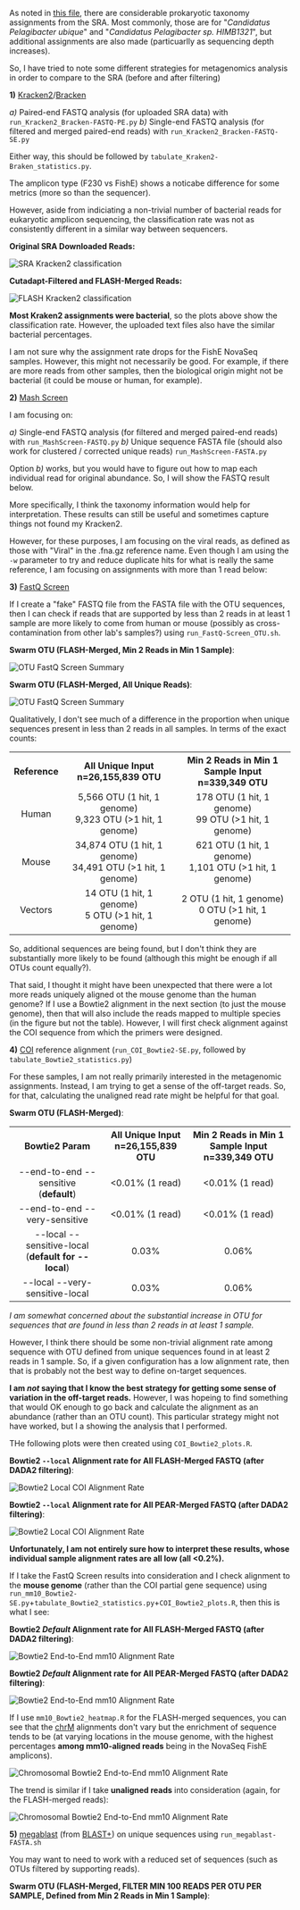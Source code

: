 As noted in [this file](https://github.com/cwarden45/Bastu_Cat_Genome/blob/master/Basepaws_Notes/Read_QC/PRJNA513845-eDNA/extended_summary.xlsx), there are considerable prokaryotic taxonomy assignments from the SRA.  Most commonly, those are for "*Candidatus Pelagibacter ubique*" and "*Candidatus Pelagibacter sp. HIMB1321*", but additional assignments are also made (particuarlly as sequencing depth increases).

So, I have tried to note some different strategies  for metagenomics analysis in order to compare to the SRA (before and after filtering)

**1)** [Kracken2](http://ccb.jhu.edu/software/kraken2/)/[Bracken](https://ccb.jhu.edu/software/bracken/)

*a)* Paired-end FASTQ analysis (for uploaded SRA data) with `run_Kracken2_Bracken-FASTQ-PE.py`
*b)* Single-end FASTQ analysis (for filtered and merged paired-end reads) with `run_Kracken2_Bracken-FASTQ-SE.py`

Either way, this should be followed by `tabulate_Kraken2-Braken_statistics.py`.

The amplicon type (F230 vs FishE) shows a noticabe difference for some metrics (more so than the sequencer).

However, aside from indiciating a non-trivial number of bacterial reads for eukaryotic amplicon sequencing, the classification rate was not as consistently different in a similar way between sequencers.

**Original SRA Downloaded Reads:**

![SRA Kracken2 classification](SRA-downloaded_Kraken2-Bracken_domain_counts.png "SRA Kraken2 classification")

**Cutadapt-Filtered and FLASH-Merged Reads:**

![FLASH Kracken2 classification](FLASH_merged_Kraken2-Bracken_domain_counts.png "FLASH Kraken2 classification")

**Most Kraken2 assignments were bacterial**, so the plots above show the classification rate.  However, the uploaded text files also have the similar bacterial percentages.

I am not sure why the assignment rate drops for the FishE NovaSeq samples.  However, this might not necessarily be good.  For example, if there are more reads from other samples, then the biological origin might not be bacterial (it could be mouse or human, for example).

**2)** [Mash Screen](https://mash.readthedocs.io/en/latest/)

I am focusing on:

*a)* Single-end FASTQ analysis (for filtered and merged paired-end reads) with `run_MashScreen-FASTQ.py`
*b)* Unique sequence FASTA file (should also work for clustered /  corrected unique reads) `run_MashScreen-FASTA.py`

Option *b)* works, but you would have to figure out how to map each individual read for original abundance.  So, I will show the FASTQ result below.

More specifically, I think the taxonomy information would help for interpretation.  These results can still be useful and sometimes capture things not found my Kracken2.

However, for these purposes, I am focusing on the viral reads, as defined as those with "Viral" in the .fna.gz reference name.  Even though I am using the `-w` parameter to try and reduce duplicate hits for what is really the same reference, I am focusing on assignments with more than 1 read below:

**3)** [FastQ Screen](https://www.bioinformatics.babraham.ac.uk/projects/fastq_screen/)

If I create a "fake" FASTQ file from the FASTA file with the OTU sequences, then I can check if reads that are supported by less than 2 reads in at least 1 sample are more likely to come from human or mouse (possibly as cross-contamination from other lab's samples?) using `run_FastQ-Screen_OTU.sh`.

**Swarm OTU (FLASH-Merged, Min 2 Reads in Min 1 Sample)**:

![OTU FastQ Screen Summary](FLASH_combined_unique_seqs-min_2_reads-Swarm_OTU_with_counts_screen.png "OTU FastQ Screen Summary")

**Swarm OTU (FLASH-Merged, All Unique Reads)**:

![OTU FastQ Screen Summary](FLASH_combined_unique_seqs-swarm_format_screen.png "OTU FastQ Screen Summary")

Qualitatively, I don't see much of a difference in the proportion when unique sequences present in less than 2 reads in all samples.  In terms of the exact counts:

<table>
  <tbody>
    <tr>
      <th align="center">Reference</th>
      <th align="center">All Unique Input<br>n=26,155,839 OTU</th>
      <th align="center">Min 2 Reads in Min 1 Sample Input<br>n=339,349 OTU</th>
    </tr>
    <tr>
	    <td align="center">Human</td>
      <td align="center">5,566 OTU (1 hit, 1 genome)<br>9,323 OTU (&gt1 hit, 1 genome)</td>
      <td align="center">178 OTU (1 hit, 1 genome)<br>99 OTU (&gt1 hit, 1 genome)</td>
    </tr>
    <tr>
	    <td align="center">Mouse</td>
      <td align="center">34,874 OTU (1 hit, 1 genome)<br>34,491 OTU (&gt1 hit, 1 genome)</td>
      <td align="center">621 OTU (1 hit, 1 genome)<br>1,101 OTU (&gt1 hit, 1 genome)</td>
    </tr>
    <tr>
	    <td align="center">Vectors</td>
      <td align="center">14 OTU (1 hit, 1 genome)<br>5 OTU (&gt1 hit, 1 genome)</td>
      <td align="center">2 OTU (1 hit, 1 genome)<br>0 OTU (&gt1 hit, 1 genome)</td>
    </tr>
</tbody>
</table>

So, additional sequences are being found, but I don't think they are substantially more likely to be found (although this might be enough if all OTUs count equally?).

That said, I thought it might have been unexpected that there were a lot more reads uniquely aligned ot the mouse genome than the human genome?  If I use a Bowtie2 alignment in the next section (to just the  mouse genome), then that will also include the reads mapped to multiple species (in the figure but not the table).  However, I will first check alignment against the COI sequence from which the primers were designed.

**4)** [COI](https://github.com/cwarden45/Bastu_Cat_Genome/blob/master/Basepaws_Notes/Read_QC/PRJNA513845-eDNA/OTU_clustering/COI_ref.fa) reference alignment (`run_COI_Bowtie2-SE.py`, followed by `tabulate_Bowtie2_statistics.py`)

For these samples, I am not really primarily interested in the metagenomic assignments.  Instead, I am trying to get a sense of the off-target reads.  So, for that, calculating the unaligned read rate might be helpful for that goal.

**Swarm OTU (FLASH-Merged)**:

<table>
  <tbody>
    <tr>
      <th align="center">Bowtie2 Param</th>
      <th align="center">All Unique Input<br>n=26,155,839 OTU</th>
      <th align="center">Min 2 Reads in Min 1 Sample Input<br>n=339,349 OTU</th>
    </tr>
    <tr>
	    <td align="center">--end-to-end --sensitive<br>(<b>default</b>)</td>
      <td align="center">&lt0.01% (1 read)</td>
      <td align="center">&lt0.01% (1 read)</td>
    </tr>
    <tr>
	    <td align="center">--end-to-end --very-sensitive</td>
      <td align="center">&lt0.01% (1 read)</td>
      <td align="center">&lt0.01% (1 read)</td>
    </tr>
    <tr>
	    <td align="center">--local --sensitive-local<br>(<b>default for --local</b>)</td>
      <td align="center">0.03%</td>
      <td align="center">0.06%</td>
    </tr>
    <tr>
	    <td align="center">--local --very-sensitive-local</td>
      <td align="center">0.03%</td>
      <td align="center">0.06%</td>
    </tr>
</tbody>
</table>

*I am somewhat concerned about the substantial increase in OTU for sequences that are found in less than 2 reads in at least 1 sample.*

However, I think there should be some non-trivial alignment rate among sequence with OTU  defined from unique sequences found in at least 2 reads in 1 sample.  So, if a given configuration has a low alignment rate, then that is probably not the best way to define on-target sequences.

**I am *not* saying that I know the best strategy for getting some sense of variation in the off-target reads.**  However, I was hopeing to find something that would OK enough to go back and calculate the alignment as an abundance (rather than an OTU count).  This particular strategy might not have worked, but I a showing the analysis that  I performed.

THe following plots were then created using `COI_Bowtie2_plots.R`.

**Bowtie2 `--local` Alignment rate for All FLASH-Merged FASTQ (after DADA2 filtering)**:

![Bowtie2 Local COI Alignment Rate](COI_Bowtie2-FLASH_Bowtie2_alignment_rate.png "Bowtie2 Local COI Alignment Rate")

**Bowtie2 `--local` Alignment rate for All PEAR-Merged FASTQ (after DADA2 filtering)**:

![Bowtie2 Local COI Alignment Rate](COI_Bowtie2-PEAR_Bowtie2_alignment_rate.png "Bowtie2 Local COI Alignment Rate")

**Unfortunately, I am not entirely sure how to interpret these results, whose individual sample alignment rates are all low (all <0.2%).**

If I take the FastQ Screen results into consideration and I check alignment to the **mouse genome** (rather than the COI partial gene sequence) using `run_mm10_Bowtie2-SE.py`+`tabulate_Bowtie2_statistics.py`+`COI_Bowtie2_plots.R`, then this is what I see:

**Bowtie2 *Default* Alignment rate for All FLASH-Merged FASTQ (after DADA2 filtering)**:

![Bowtie2 End-to-End mm10 Alignment Rate](mm10_Bowtie2-FLASH_Bowtie2_alignment_rate.png "Bowtie2 mm10 Alignment Rate")

**Bowtie2 *Default* Alignment rate for All PEAR-Merged FASTQ (after DADA2 filtering)**:

![Bowtie2 End-to-End mm10 Alignment Rate](mm10_Bowtie2-PEAR_Bowtie2_alignment_rate.png "Bowtie2 mm10 Alignment Rate")

If I  use `mm10_Bowtie2_heatmap.R` for the FLASH-merged sequences, you can see that the [chrM](https://www.ncbi.nlm.nih.gov/gene/17708) alignments don't vary but the enrichment of sequence tends to be (at varying locations in the mouse genome, with the highest percentages **among mm10-aligned reads** being in the NovaSeq FishE amplicons).

![Chromosomal Bowtie2 End-to-End mm10 Alignment Rate](mm10_Bowtie2-FLASH_Bowtie2_alignment_rate_per_chr.PNG "Chromosomal Bowtie2 mm10 Alignment Rate")

The trend is similar if I take **unaligned reads** into consideration (again, for the FLASH-merged reads):

![Chromosomal Bowtie2 End-to-End mm10 Alignment Rate](mm10_Bowtie2-FLASH_Bowtie2_alignment_rate_per_chr-V2.PNG "Chromosomal Bowtie2 mm10 Alignment Rate")

**5)** [megablast](https://www.ncbi.nlm.nih.gov/books/NBK279668/) (from [BLAST+](https://ftp.ncbi.nlm.nih.gov/blast/executables/blast+/LATEST/)) on unique sequences using `run_megablast-FASTA.sh`

You may want to need to work with a reduced set of sequences (such as OTUs filtered by supporting reads).

**Swarm OTU (FLASH-Merged, FILTER MIN 100 READS PER OTU PER SAMPLE, Defined from Min 2 Reads in Min 1 Sample)**:
